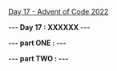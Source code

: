 [Day 17 - Advent of Code 2022](https://adventofcode.com/2022/day/17)

**--- Day 17 : XXXXXX ---**

**--- part ONE : ---**

**--- part TWO : ---**

